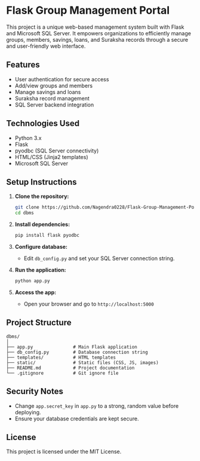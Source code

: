 # Flask Group Management Portal

This project is a unique web-based management system built with Flask and Microsoft SQL Server. It empowers organizations to efficiently manage groups, members, savings, loans, and Suraksha records through a secure and user-friendly web interface.

## Features

- User authentication for secure access
- Add/view groups and members
- Manage savings and loans
- Suraksha record management
- SQL Server backend integration

## Technologies Used

- Python 3.x
- Flask
- pyodbc (SQL Server connectivity)
- HTML/CSS (Jinja2 templates)
- Microsoft SQL Server

## Setup Instructions

1. **Clone the repository:**
   ```bash
   git clone https://github.com/Nagendra0228/Flask-Group-Management-Portal.git
   cd dbms
   ```

2. **Install dependencies:**
   ```bash
   pip install flask pyodbc
   ```

3. **Configure database:**
   - Edit `db_config.py` and set your SQL Server connection string.

4. **Run the application:**
   ```bash
   python app.py
   ```

5. **Access the app:**
   - Open your browser and go to `http://localhost:5000`

## Project Structure

```
dbms/
│
├── app.py               # Main Flask application
├── db_config.py         # Database connection string
├── templates/           # HTML templates
├── static/              # Static files (CSS, JS, images)
├── README.md            # Project documentation
└── .gitignore           # Git ignore file
```

## Security Notes

- Change `app.secret_key` in `app.py` to a strong, random value before deploying.
- Ensure your database credentials are kept secure.

## License

This project is licensed under the MIT License.
